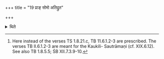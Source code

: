 +++
title = "19 प्राङ् सोमो अतिद्रुत"

+++

<details><summary>थिते</summary>

19. In the case of (a sacrificer) who has vomitted Soma, (he adds the words) prāṅ somo atidrutaḥ (and) in the case of (a sacrificer) who has purged Soma, (he adds the words) pratyaṅ somo atidrutaḥ (to the above formula).[^1]  

[^1]: Here instead of the verses TS 1.8.21.c, TB 11.6.1.2-3 
are prescribed. The verses TB II.6.1.2-3 are meant for the Kaukili- Sautrāmaṇi (cf. XIX.6.12). See also TB 1.8.5.5; ŚB 
XII.7.3.9-10.  
</details>
